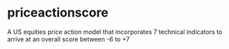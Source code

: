 # priceactionscore
A US equities price action model that incorporates 7 technical indicators to arrive at an overall score between -6 to +7 
